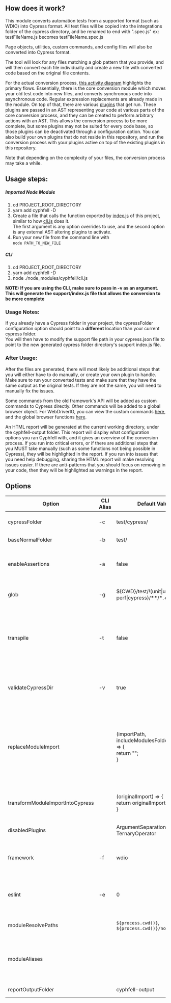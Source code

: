 ## How does it work?

This module converts automation tests from a supported format (such as WDIO) into Cypress format. All test files will be copied into
the integrations folder of the cypress directory, and be renamed to end with ".spec.js"
ex: testFileName.js becomes testFileName.spec.js  

Page objects, utilities, custom commands, and config files will also be converted into Cypress format.

The tool will look for any files matching a glob pattern that you provide, and will then convert each file individually and create
a new file with converted code based on the original file contents.

For the actual conversion process, [this activity diagram](https://github.com/intuit/cyphfell/raw/master/docs/Cyphfell%20Architecture.png?raw=true) highlights the primary flows.
Essentially, there is the core conversion module which moves your old test code into new files, and converts synchronous code into asynchronous code. Regular expression
replacements are already made in the module. On top of that, there are various [plugins](https://github.com/intuit/cyphfell/tree/master/packages/cyphfell/src/plugins) that get run.
These plugins are passed in an AST representing your code at various parts of the core conversion process, and they can be created to perform arbitrary actions with an AST. This allows
the conversion process to be more complete, but some plugins may not be suited for every code base, so those plugins can be deactivated through a configuration option. You can also
build your own plugins that do not reside in this repository, and run the conversion process with your plugins active on top of the existing plugins in this repository.

Note that depending on the complexity of your files, the conversion process may take a while.  

## Usage steps:  

##### Imported Node Module  
1. cd PROJECT_ROOT_DIRECTORY  
2. yarn add cyphfell -D  
3. Create a file that calls the function exported by [index.js](https://github.com/intuit/cyphfell/blob/master/packages/cyphfell/index.js) of this project, similar to how [cli.js](https://github.com/intuit/cyphfell/blob/master/packages/cyphfell/cli.js) does it.  
The first argument is any option overrides to use, and the second option is any external AST altering plugins to activate.  
4. Run your new file from the command line with  
`node PATH_TO_NEW_FILE`

##### CLI  
1. cd PROJECT_ROOT_DIRECTORY  
2. yarn add cyphfell -D  
3. node ./node_modules/cyphfell/cli.js 

**NOTE: If you are using the CLI, make sure to pass in -v as an argument. This will generate the support/index.js file that allows the conversion to be more complete**

### Usage Notes:
If you already have a Cypress folder in your project, the cypressFolder configuration option should point to a **different** location than your current cypress folder.  
You will then have to modify the support file path in your cypress.json file to point to the new generated cypress folder directory's support index.js file.

### After Usage:
After the files are generated, there will most likely be additional steps that you will either have to do manually, or create your own plugin to handle.
Make sure to run your converted tests and make sure that they have the same output as the original tests. If they are not the same, you will need to manually
fix the issues.

Some commands from the old framework's API will be added as custom commands to Cypress directly. Other commands will be added to a global
browser object. For WebDriverIO, you can view the custom commands [here](https://github.com/intuit/cyphfell/blob/master/packages/cyphfell/src/converters/wdio/WDIOCommands.js), and the global browser functions [here](https://github.com/intuit/cyphfell/blob/master/packages/cyphfell/src/converters/wdio/InitializeBrowserFunctions.js).

An HTML report will be generated at the current working directory, under the cyphfell-output folder. This report
will display what configuration options you ran Cyphfell with, and it gives an overview of the conversion process.
If you run into critical errors, or if there are additional steps that you MUST take manually (such as some functions not being possible in Cypress),
they will be highlighted in the report. If you run into issues that you need help debugging, sharing the HTML report will make resolving issues easier.
If there are anti-patterns that you should focus on removing in your code, then they will be highlighted as warnings in the report.

## Options
| Option|CLI Alias|Default Value|Description|
|-----|-|---|------------|
|cypressFolder|-c|test/cypress/|The relative path from the working directory to the folder to place Cypress converted code into|
|baseNormalFolder|-b|test/|The relative path to the folder containing your tests|
|enableAssertions|-a|false|Whether to enable runtime assertions during the conversion process, to detect whether some import-related conversion items are successful|
|glob|-g|${CWD}/test/!(unit&#124;ui-perf&#124;cypress)/**/*.+(js&#124;json)|A glob pattern that all files to convert much match. ${CWD} is replaced with the current working directory|
|transpile|-t|false|If you are using some ES6 features such as object spread (...) or static class properties, you must run with this argument set. You must also have **@babel/core**, **@babel/plugin-proposal-object-rest-spread**, and **babel-plugin-transform-class-properties** installed.|
|validateCypressDir|-v|true|Whether to check for the existence of the cypress folder. If it does not exists, then it will be created, and the tool will copy over it's plugin and support index.js files, as well as custom commands.|
|replaceModuleImport||(importPath, includeModulesFolder = true) => { <br/>return ""; <br/>}|A function that transforms an import from the node_modules folder from the new cypress path generated by *transformModuleImportIntoCypress* format into the original path. Returns the new import path if it was changed, or an empty string otherwise. includeModulesFolder determines whether to include node_modules at the start of the returned import path|
|transformModuleImportIntoCypress||(originalImport) => { <br/> return originalImport; <br/>}|A function that transforms an import from the node_modules format into the new cypress path of an imported file. Returns the new import path|
|disabledPlugins||ArgumentSeparation, TernaryOperator|The unique IDs of any plugins that should not be enabled when running.|
|framework|-f|wdio|The framework to convert files from. Possible options: wdio, nightwatch (not supported yet). Import these from [here](https://github.com/intuit/cyphfell/blob/master/packages/cyphfell/src/constants/FrameworkConstants.js) instead of entering them directly.|
|eslint|-e|0|Whether to automatically run eslint --fix on all generated files. If this is set to 0, then do nothing. If this is set to 1, use local eslint. If this is set to 2, use the globally installed eslint. Import these from [here](https://github.com/intuit/cyphfell/blob/master/packages/cyphfell/src/constants/EslintConstants.js)|
|moduleResolvePaths||`${process.cwd()}`, `${process.cwd()}/node_modules`|Paths to attempt to resolve imports from, if the import does not start with a "." character|
|moduleAliases|||List of aliases to look for at the start of an import, and replace if it is found. Each entry in the list consists of: <br/> {alias: String (the text to look for), actual: String (the actual path to that alias) }|
|reportOutputFolder||cyphfell-output|The folder to place the generated HTML reports into|